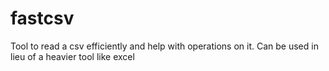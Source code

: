 # fastcsv
Tool to read a csv efficiently and help with operations on it. Can be used in lieu of a heavier tool like excel
